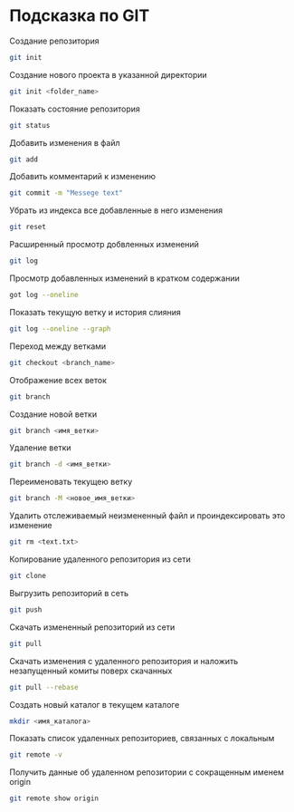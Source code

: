 # Подсказка по GIT

Создание репозитория
```sh
git init
```

Создание нового проекта в указанной директории
```sh
git init <folder_name>
```

Показать состояние репозитория
```sh
git status
```

Добавить изменения в файл
```sh
git add
```

Добавить комментарий к изменению
```sh
git commit -m "Messege text"
```

Убрать из индекса все добавленные в него изменения
```sh
git reset
```

Расширенный просмотр добвленных изменений
```sh 
git log
```

Просмотр добавленных изменений в кратком содержании
```sh
got log --oneline
```

Показать текущую ветку и история слияния
```sh
git log --oneline --graph
```

Переход между ветками
```sh
git checkout <branch_name>
```

Отображение всех веток
```sh
git branch
```

Создание новой ветки
```sh
git branch <имя_ветки>
```

Удаление ветки
```sh
git branch -d <имя_ветки>
```

Переименовать текущею ветку
```sh
git branch -M <новое_имя_ветки>
```

Удалить отслеживаемый неизмененный файл и проиндексировать это изменение
```sh
git rm <text.txt>
```

Копирование удаленного репозитория из сети 
```sh
git clone
```

Выгрузить репозиторий в сеть
```sh
git push
```

Скачать измененный репозиторий из сети
```sh
git pull
```

Скачать изменения с удаленного репозитория и наложить незапущенный комиты поверх скачанных
```sh
git pull --rebase
```

Создать новый каталог в текущем каталоге
```sh
mkdir <имя_каталога>
```

Показать список удаленных репозиториев, связанных с локальным
```sh
git remote -v
```

Получить данные об удаленном репозитории с сокращенным именем origin
```sh
git remote show origin
```